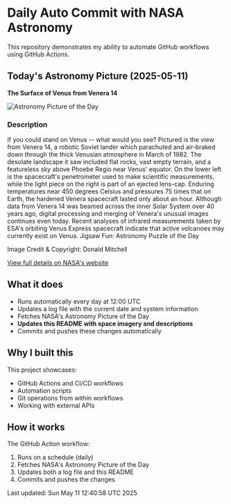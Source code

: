 # Daily Auto Commit with NASA Astronomy
This repository demonstrates my ability to automate GitHub workflows using GitHub Actions.

## Today's Astronomy Picture (2025-05-11)
**The Surface of Venus from Venera 14**

![Astronomy Picture of the Day](https://apod.nasa.gov/apod/image/2505/Venus_Venera14_960.jpg)

### Description
If you could stand on Venus -- what would you see?  Pictured is the view from Venera 14, a robotic Soviet lander which parachuted and air-braked down through the thick Venusian atmosphere in March of 1982. The desolate landscape it saw included flat rocks, vast empty terrain, and a featureless sky above Phoebe Regio near Venus' equator. On the lower left is the spacecraft's penetrometer used to make scientific measurements, while the light piece on the right is part of an ejected lens-cap.  Enduring temperatures near 450 degrees Celsius and pressures 75 times that on Earth, the hardened Venera spacecraft lasted only about an hour. Although data from Venera 14 was beamed across the inner Solar System over 40 years ago, digital processing and merging of Venera's unusual images continues even today.  Recent analyses of infrared measurements taken by ESA's orbiting Venus Express spacecraft indicate that active volcanoes may currently exist on Venus.    Jigsaw Fun: Astronomy Puzzle of the Day

Image Credit & Copyright: Donald Mitchell

[View full details on NASA's website](https://apod.nasa.gov/apod/astropix.html)

## What it does
- Runs automatically every day at 12:00 UTC
- Updates a log file with the current date and system information
- Fetches NASA's Astronomy Picture of the Day
- **Updates this README with space imagery and descriptions**
- Commits and pushes these changes automatically

## Why I built this
This project showcases:
- GitHub Actions and CI/CD workflows
- Automation scripts
- Git operations from within workflows
- Working with external APIs

## How it works
The GitHub Action workflow:
1. Runs on a schedule (daily)
2. Fetches NASA's Astronomy Picture of the Day
3. Updates both a log file and this README
4. Commits and pushes the changes

Last updated: Sun May 11 12:40:58 UTC 2025
